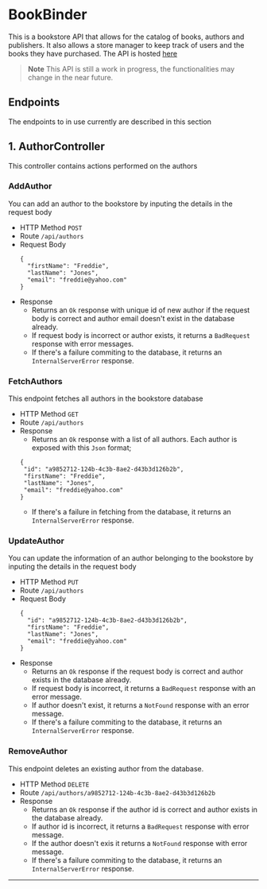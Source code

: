 # BookBinder
This is a bookstore API that allows for the catalog of books, authors and publishers.
It also allows a store manager to keep track of users and the books they have purchased.
The API is hosted [here](https://bookbinder.azurewebsites.net/)
> **Note**
> This API is still a work in progress, the functionalities may change in the near future.

## Endpoints
The endpoints to in use currently are described in this section

## 1. AuthorController 
This controller contains actions performed on the authors

### AddAuthor
You can add an author to the bookstore by inputing the details in the request body
- HTTP Method `POST`
- Route `/api/authors`
- Request Body
  ```
  {
    "firstName": "Freddie",
    "lastName": "Jones",
    "email": "freddie@yahoo.com"
  }
  ```
- Response
  - Returns an `Ok` response with unique id of new author if the request body is correct and author email doesn't exist in the database already.
  -  If request body is incorrect or author exists, it returns a `BadRequest` response with error messages.
  -  If there's a failure commiting to the database, it returns an `InternalServerError` response.
    
### FetchAuthors
This endpoint fetches all authors in the bookstore database
- HTTP Method `GET`
- Route `/api/authors`
- Response
  - Returns an `Ok` response with a list of all authors. Each author is exposed with this `Json` format;
   ```
  {
    "id": "a9852712-124b-4c3b-8ae2-d43b3d126b2b",
    "firstName": "Freddie",
    "lastName": "Jones",
    "email": "freddie@yahoo.com"
  }
  ```
  -  If there's a failure in fetching from the database, it returns an `InternalServerError` response.
    
### UpdateAuthor
You can update the information of an author belonging to the bookstore by inputing the details in the request body
- HTTP Method `PUT`
- Route `/api/authors`
- Request Body
  ```
  {
    "id": "a9852712-124b-4c3b-8ae2-d43b3d126b2b",
    "firstName": "Freddie",
    "lastName": "Jones",
    "email": "freddie@yahoo.com"
  }
  ```
- Response
  - Returns an `Ok` response  if the request body is correct and author exists in the database already.
  -  If request body is incorrect, it returns a `BadRequest` response with an error message.
  -  If author doesn't exist, it returns a `NotFound` response with an error message.
  -  If there's a failure commiting to the database, it returns an `InternalServerError` response.

### RemoveAuthor
This endpoint deletes an existing author from the database.
- HTTP Method `DELETE`
- Route `/api/authors/a9852712-124b-4c3b-8ae2-d43b3d126b2b`
- Response
  - Returns an `Ok` response if the author id is correct and author exists in the database already.
  -  If author id is incorrect, it returns a `BadRequest` response with error message.
  -  If the author doesn't exis it returns a `NotFound` response with error message.
  -  If there's a failure commiting to the database, it returns an `InternalServerError` response.
---------------------------------------------------------------

